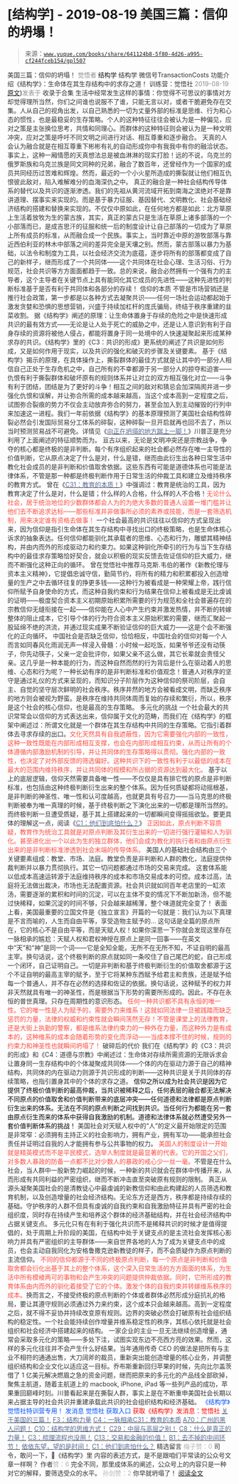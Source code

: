 # [结构学] - 2019-08-19 美国三篇：信仰的坍塌！

> 来源：[`www.yuque.com/books/share/641124b8-5f80-4d26-a995-cf244fceb154/gpl507`](https://www.yuque.com/books/share/641124b8-5f80-4d26-a995-cf244fceb154/gpl507)

<ne-p id="520f42f3293818f927861ebbd5b15da4_p_0" data-lake-id="520f42f3293818f927861ebbd5b15da4_p_0"><ne-text id="uc5c70337" style="color: rgb(51, 51, 51);">美国三篇：信仰的坍塌！</ne-text></ne-p> <ne-p id="80b8bc98fd72947de34485989347568c" data-lake-id="80b8bc98fd72947de34485989347568c"><ne-text id="u6914e67f" style="color: rgb(140, 140, 140);">觉悟者</ne-text> <ne-text id="u4a75984e" ne-fontsize="14">结构学</ne-text></ne-p> <ne-p id="55c81065b42a7a4d81b9a957cc9206c2" data-lake-id="55c81065b42a7a4d81b9a957cc9206c2"><ne-text id="ua4592c5f" ne-fontsize="14" ne-bold="true" style="color: rgb(51, 51, 51);">结构学</ne-text></ne-p> <ne-p id="8e44e094bac689752539d7d5fd008216" data-lake-id="8e44e094bac689752539d7d5fd008216"><ne-text id="ub5544095" ne-fontsize="14" style="color: rgb(51, 51, 51);">微信号</ne-text><ne-text id="u35e295a6" ne-fontsize="14" style="color: rgb(51, 51, 51);">TransactionCosts</ne-text></ne-p> <ne-p id="0c5cc08e314037d43175fd4826a39bed" data-lake-id="0c5cc08e314037d43175fd4826a39bed"><ne-text id="ub4a1e1ba" ne-fontsize="14" style="color: rgb(51, 51, 51);">功能介绍</ne-text><ne-text id="uf916bcc2" ne-fontsize="14" style="color: rgb(51, 51, 51);">《结构学》：生命体在其生存结构中的求存之道！ 训练营：觉悟社</ne-text></ne-p> <ne-p id="6276aaa0332e68b4b655b9df3f17030a" data-lake-id="6276aaa0332e68b4b655b9df3f17030a"><ne-text id="u3bc92e86" style="color: rgb(140, 140, 140);">2019-08-19</ne-text>[<ne-text id="u5cfaa7e2" ne-fontsize="14">原文</ne-text>](https://mp.weixin.qq.com/s?__biz=MzIzMDYwOTM0Mg==&mid=2247484086&idx=1&sn=84a690a2f2f277ffb97bd9ae9b8997b5&chksm=e8b19a67dfc61371cbaa58bdc4cf884dcb865ce62dc947cf1cf3e7653716339ff71d49c563bb#rd))<ne-text id="u7aa3d9a5" ne-fontsize="14" style="color: rgb(140, 140, 140);">发表于</ne-text></ne-p> <ne-p id="8f54c075ab2ef9dffa1e8f91c8e4f498" data-lake-id="8f54c075ab2ef9dffa1e8f91c8e4f498"><ne-text id="uf35e7abc" style="color: rgb(51, 51, 51);">收录于合集</ne-text></ne-p> <ne-p id="985c65d0808579a5ed04e7234bcbfa1e" data-lake-id="985c65d0808579a5ed04e7234bcbfa1e"><ne-text id="ue2f5109b" style="color: rgb(51, 51, 51);">生活中经常发生这样的事情：你觉得不可思议的事情对方却觉得理所当然，你们之间谁也说服不了谁，只能无言以对，或者干脆避免存在交集。人从自己的视角出发，以自己熟悉的一切为丈量外部的标准是思维、行为和心态的惯性，也是最稳妥的生存策略。个人的这种特征往往会被认为是一种偏见，应对之策是主张换位思考，共情和同理心。而群体的这种特征则会被认为是一种文明冲突，应对之策是呼吁不同文明之间进行对话、相互尊重和逐步融合。</ne-text></ne-p> <ne-p id="716117dc0270002329ff8391ebfa158e" data-lake-id="716117dc0270002329ff8391ebfa158e"><ne-text id="u48bb8a90" style="color: rgb(51, 51, 51);">天真的人会认为融合就是在相互尊重下彬彬有礼的自动形成你中有我我中有你的融洽状态。事实上，这种一厢情愿的天真想法总是被血淋淋的现实打脸！远的不说，乌克兰的俄罗斯族和乌克兰族是同文同种的兄弟，融合了数百年，还曾经作为一个国家的成员共同经历过苦难和辉煌。然而，最近的一个小火星所造成的撕裂就让他们相互仇恨彼此敌对，陷入难解难分的血海深仇之中。</ne-text></ne-p> <ne-p id="e956b289291aa650ee584b4ea2ac3aa7" data-lake-id="e956b289291aa650ee584b4ea2ac3aa7"><ne-text id="u6f565d07" style="color: rgb(51, 51, 51);">真正的融合是一种社会结构传导体系的替代以及共识的逐渐渗透。我们的先祖从黄河流域开拓到南海之滨绝对不是靠讲道理、摆事实来实现的。而是基于暴力征服、基因替代、文明教化、社会基础经济结构的搭建和替换来实现的。不仅仅中原如此，在任何地方都是如此：北方草原上生活着放牧为生的蒙古族，其实，真正的蒙古只是生活在草原上诸多部落的一个小部落而已，是成吉思汗的征服和统一后的制度设计让自己部落的一切成为了草原上所有成员的标准，从而融合成一个民族。事实上，当时靠近中原的游牧部落与靠近西伯利亚的林木中部落之间的差异完全是天壤之别。然而，蒙古部落以暴力为基础，以法令和制度为工具，以社会经济交流为底蕴，逐步将所有的部落都变成了自己的新样子，继而形成了一个共同体——这个共同体在社会心理、生活习俗、行为规范，社会共识等方方面面都趋于一致。</ne-text><ne-text id="u6028bc06" ne-bold="true" style="color: rgb(51, 51, 51);">总的来说，融合必然拥有一个强有力的主导者，这个主导者在关键节点上具有能同化其它成员的先进性——这种先进性的判断标准基于是否有利于共同体和各部分的存续！</ne-text></ne-p> <ne-p id="4e2e7616591616b3cabfb61341d9374f" data-lake-id="4e2e7616591616b3cabfb61341d9374f"><ne-text id="udb5a5fe0" ne-bold="true" style="color: rgb(51, 51, 51);">信仰的本质</ne-text></ne-p> <ne-p id="489bad17fb9097378e456a0af6d2b355" data-lake-id="489bad17fb9097378e456a0af6d2b355"><ne-text id="u2cf12a4c" ne-bold="true" style="color: rgb(51, 51, 51);">不管是市场营销还是推行社会政策，第一步都是以各种方式去凝聚共识——任何一场社会运动都起始于激发贪婪和恐惧的思想营销，兴盛于持续加杠杆的庞氏骗局，终结于秩序重建的韭菜收割。</ne-text></ne-p> <ne-p id="a9c6fb048f77478ea4153065175bbceb" data-lake-id="a9c6fb048f77478ea4153065175bbceb"><ne-text id="u23f9a039" ne-bold="true" style="color: rgb(51, 51, 51);">据《结构学》阐述的原理：让生命体置身于存续的危险之中是快速形成共识的最有效方式——无论是让人处于死亡的威胁之中，还是让人意识到有利于自身存续的资源将被他人侵占，都能将置身于同一处境中的人快速凝聚起来形成某种求存的共识。《结构学》里的《C3：共识的形成》更系统的阐述了共识是如何形成，又是如何作用于现实，以及共识的强化和破灭的步骤及关键要素。</ne-text></ne-p> <ne-p id="1220f3ba18d21e70c5ab3cb11ccbe039" data-lake-id="1220f3ba18d21e70c5ab3cb11ccbe039"><ne-text id="u0838674f" style="color: rgb(51, 51, 51);">基于《结构学》揭示的原理，在具体操作上，撕裂群体的最佳方式就是让其中的一部分人相信自己正处于生存危机之中，自己所有的不幸都源于另一部分人的掠夺和迫害——仇恨有利于撕裂群体和破坏原有的规则体系并让对立的双方相互强化对立——斗争有利于团结，团结是为了更好的斗争！相互之间的敌对和猜忌会加深隔阂并进一步强化仇恨和误解，并让弥合所需的成本越来越高，当这个成本高到一定程度之后，试图弥合裂痕的势力不仅会主动放弃弥合的努力，甚至会加入到主动摧毁的行列中来加速这一进程。我们一年前依据《结构学》的基本原理预测了美国社会结构性碎裂必然会引发国际贸易分工体系的碎裂，这种碎裂一旦开启就再也回不去了，所以当时预测贸易战不可避免。详情见《</ne-text>[<ne-text id="u15e892f7" style="color: rgb(87, 107, 149);">向正在坍塌的地方踹上一脚！</ne-text>](http://mp.weixin.qq.com/s?__biz=MzAxNDk1NjI2Mw==&mid=2247483789&idx=1&sn=5e44b7b524c3dc4bb7705f49ed0a44a3&chksm=9b8a2205acfdab139e4b1d44ef6702b09c9fbf79505340205d13fbdaa33207a997f54bee0e97&scene=21#wechat_redirect)<ne-text id="u08851465" style="color: rgb(51, 51, 51);">》川普正是充分利用了上面阐述的特征顺势而为。</ne-text></ne-p> <ne-p id="0c95fcd2edda9bf10ec2972e84a4f842" data-lake-id="0c95fcd2edda9bf10ec2972e84a4f842"><ne-text id="u8288bf6d" ne-bold="true" style="color: rgb(51, 51, 51);">亘古以来，无论是文明冲突还是宗教战争，争夺的核心都是终极的是非判断。每个有序组织起来的社会都必然存在唯一主导性的价值判断，它从原点决定了什么是对，什么是错，继而由此衍生出各种日常生活中教化社会成员的是非判断和价值取舍依据。这些东西有可能是道德体系也可能是法律体系，不管是那一种都是终极判断作用于日常生活的仲裁工具和建立及维持秩序的教育方式。</ne-text></ne-p> <ne-p id="7881f650bf23ba11e9120e0507b02d83" data-lake-id="7881f650bf23ba11e9120e0507b02d83"><ne-text id="u3537355f" style="color: rgb(51, 51, 51);">曾在《</ne-text>[<ne-text id="ua14233e5" style="color: rgb(87, 107, 149);">C31：教育的本质！</ne-text>](http://mp.weixin.qq.com/s?__biz=MzAxNDk1NjI2Mw==&mid=2247484645&idx=1&sn=0c19e963af345ec0d157348555f45482&chksm=9b8a276dacfdae7bb43eb0602bf7d9fdc827d0675a7350f893c5b3b43986de58782355a2065d&scene=21#wechat_redirect)<ne-text id="u0c7760d1" style="color: rgb(51, 51, 51);">》中强调过：</ne-text><ne-text id="ucaed1bab" ne-bold="true" style="color: rgb(51, 51, 51);">教育是统治的工具，因为教育决定了什么是对，什么是错；什么样的人合格，什么样的人不合格！</ne-text><ne-text id="u21e7459d" style="color: rgb(255, 76, 65);">无论什么社会，居于统治地位的少数群体都会人为的为绝大多数的普通人设置一堆门槛并让他们去不断追求达标——那些标准并非做事所必须的素养或技能，而是一套筛选机制，用来决定谁有资格去做事！</ne-text></ne-p> <ne-p id="9dd90fd0eb665da6ce73a1d8d410549d" data-lake-id="9dd90fd0eb665da6ce73a1d8d410549d"><ne-text id="u85053c73" ne-bold="true" style="color: rgb(51, 51, 51);">一个社会最高的共识往往以信仰的方式呈现出来，因为信仰是指引生命体在其生存结构中寻找出口的终极策略，也是生命体核心诉求的抽象表达。</ne-text><ne-text id="u3d580668" style="color: rgb(51, 51, 51);">任何信仰都能驯化其承载者的思维、心态和行为，雕塑其精神结构，并由内而外的形成驱动力和约束力。如果这种驯化所牵引的行为与当下生存结构中的最佳求存策略恰好契合，就会以积极的现实反馈去佐证信仰的巨大威力，继而不断强化这种正向的循环。</ne-text></ne-p> <ne-p id="0b7c3a0a2022df0dce4227292178da0e" data-lake-id="0b7c3a0a2022df0dce4227292178da0e"><ne-text id="u3ad2fcdb" style="color: rgb(51, 51, 51);">曾在觉悟社中推荐马克斯.韦伯的著作《新教伦理与资本主义精神》，它提倡忠诚守信，勤简节约，将所有的精力和积累都投入创造增量的生产之中去循环往复的挣更多钱——这种行为被看成是一种荣耀上帝，践行信仰所赋予自身使命的方式，而这种自我约束和行为结果在信仰上被看成是无比虔诚的证明——</ne-text><ne-text id="u1b347126" ne-bold="true" style="color: rgb(51, 51, 51);">极度契合资本主义初期原始积累所需要的行为规范和全社会普遍存在的宗教信仰无缝衔接在一起——信仰能在人心中产生约束并激发热情，并不断的转嫁整体的阻止成本，它引导个体的行为符合资本主义原始积累的需要，继而汇聚起一股延绵不绝的洪流，并通过现实成果不断验证信仰的巨大威力——这是个会不断强化的正向循环。</ne-text></ne-p> <ne-p id="ae22a151032aacf45583086a533373da" data-lake-id="ae22a151032aacf45583086a533373da"><ne-text id="u2e3b80cb" style="color: rgb(51, 51, 51);">中国社会是否缺乏信仰，恰恰相反，中国社会的信仰对每一个人而言如同春风化雨润无声一样浸入骨髓：小时候一起吃饭，如果爷爷还没有动筷子，你先动筷子，父亲一定会批评你，如果父亲不这么做，其它长辈就会责怪父亲。这几乎是一种本能的行为，而这种自然而然的行为背后是什么在驱动着人的思维、心态和行为呢？一种长幼有序的是非判断标准和价值观念！普通人对秩序的坚守是通过礼仪的方式来呈现的，而知识分子阶层作为这种信仰的祭司阶层，会自主、自觉的坚守层次鲜明的社会秩序。</ne-text><ne-text id="u2abf3075" ne-bold="true" style="color: rgb(51, 51, 51);">秩序井然的地方会被看成文明，而缺乏秩序的地方则会被视为野蛮。是秩序在维持共同体周而复始的存续和繁衍，所以，秩序是这个社会的核心信仰，也是最高的生存策略。</ne-text></ne-p> <ne-p id="84cf8287c80e7e5f2be48b9858a87c5d" data-lake-id="84cf8287c80e7e5f2be48b9858a87c5d"><ne-text id="u43052556" ne-bold="true" style="color: rgb(51, 51, 51);">多元化的挑战</ne-text></ne-p> <ne-p id="470e65207cba2937046f0ac4d85a3f0c" data-lake-id="470e65207cba2937046f0ac4d85a3f0c"><ne-text id="u5cc3e7c2" ne-bold="true" style="color: rgb(51, 51, 51);">一个社会最大的共识常常会以信仰的方式表达出来，信仰属于文化的范畴，而我们在《结构学》的框架中阐述过：所谓文化就是一个群体在其生存结构中共同的生存策略。它指引着群体去寻求存续的出口。</ne-text><ne-text id="ucafad18b" style="color: rgb(255, 76, 65);">文化天然具有自我遮蔽性，因为它需要强化内部的一致性，这种一致性既能在内部形成相互支撑，也会在内部形成相互约束，从而让所有的个体遵循内部激励机制的引导，并让共同体的生存策略得以贯彻。强化内部的一致性，也决定了对外部反馈的筛选偏好。这种共识下的一致性有利于以最低的成本在最大的范围内维持秩序，并让共同体的规模和所占据的资源达到最大化。</ne-text></ne-p> <ne-p id="0fa476a2edc4e7786a05ff68a1158911" data-lake-id="0fa476a2edc4e7786a05ff68a1158911"><ne-text id="uf2b8f337" style="color: rgb(51, 51, 51);">基于以上的底层逻辑，信仰天然需要具备唯一性——不仅仅是具有排它性的原点是非判断标准，也包括由这种终极判断衍生出来的整个体系。因为任何质疑都将动摇根基，是非判断的神圣性、唯一性和认可度越高，也就更具有号召力——当马克思的终极判断被奉为唯一真理的时候，基于终极判断之下演化出来的一切都是理所当然的。而终极判断一旦遭受质疑，基于其上搭建起来的一切都瞬间变得摇摇欲坠。要更具体的理解这一点，阅读《</ne-text>[<ne-text id="uacf29bc8" style="color: rgb(87, 107, 149);">C1：他们到底怕什么？</ne-text>](http://mp.weixin.qq.com/s?__biz=MzAxNDk1NjI2Mw==&mid=2247483898&idx=1&sn=1b0a50386e9e89d2750dec717236f0aa&chksm=9b8a2272acfdab64235b35ee5e91b8cac6172144207251636e1345fc570aa1601f59eff7f442&scene=21#wechat_redirect)<ne-text id="uc10e7481" style="color: rgb(51, 51, 51);">》</ne-text></ne-p> <ne-p id="19d537d63daea78425ec7122ede98ed5" data-lake-id="19d537d63daea78425ec7122ede98ed5"><ne-text id="u247fd16e" style="color: rgb(255, 76, 65);">正因如此，原点判断不容质疑，教育作为统治工具就是对原点判断及其衍生出来的一切进行强行灌输和人为驯化。甚至进化出一个以此为生的独立群体，他们会成为教化的执行者和由原点衍生出来的是非判断标准渗透到社会末端的传导体系。</ne-text></ne-p> <ne-p id="3a78bfdc1a778aa0ffe4b4bb643a07d1" data-lake-id="3a78bfdc1a778aa0ffe4b4bb643a07d1"><ne-text id="uaf605967" style="color: rgb(51, 51, 51);">美国人的基础社会结构由三个关键要素组成：教堂、市场、法庭。教堂负责是非判断和人群的教化，法庭提供仲裁判断并以暴力贯彻执行。其它一切问题都通过市场的交易来完成。</ne-text></ne-p> <ne-p id="40383557e61e2718bc23eab6973df61a" data-lake-id="40383557e61e2718bc23eab6973df61a"><ne-text id="uc879e0f1" style="color: rgb(51, 51, 51);">这套体系能以低成本高速运转源于法庭维持秩序的成本和市场交易成本的可控。成本过高，法庭将无法做出裁决，市场也无法配置资源。社会共识就如同百年老店里的一缸浓汤，需要逐渐的累积和时间的沉淀，可以在主体不变的情况下不断加新汤，但不能过快稀释，如果沉淀的时间不够，只会越来越稀薄，整个味道就完全变了！</ne-text></ne-p> <ne-p id="14e1f8d43877faa048f3a4c38857067d" data-lake-id="14e1f8d43877faa048f3a4c38857067d"><ne-text id="u8ac46a05" style="color: rgb(51, 51, 51);">表面上看，美国最重要的立国文件是《独立宣言》开篇的一句就是：我们认为以下真理是不言而喻的，人生而自由平等，享受造物主赋予的… 这句话是全篇的原点所在，它的核心不是自由平等，而是天赋人权！如果你深思一下你就会发现这里存在一脉相承的尴尬：天赋人权和君权神授在原点上是同一回事——在英文中“天”和“神”是同一个词——它是全知全能，无所不在无所不知，不证自明的最高主宰。换句话说，这个终极判断的原点就如同一条咬住了自己尾巴的蛇，自己形成一个闭环，自己证明自己。一切是非判断和基于终极判断衍生的价值取舍都源于这个不证自明的最高主宰的赋予，至于它将某种东西赋予给君主和贵族，还是赋予给每一个普通人，并不存在必然的选择和佐证的依据。换句话说，</ne-text><ne-text id="ua2034c13" ne-bold="true" style="color: rgb(51, 51, 51);">这种赋予的权力并非天然就具有唯一的神圣性，而是根据当下形势的需要所形成的。因此，不存在永恒的普世真理。只存在周期性的意识形态。</ne-text></ne-p> <ne-p id="905dede34dcd2010d16a10ee89e6a6ef" data-lake-id="905dede34dcd2010d16a10ee89e6a6ef"><ne-text id="u6b32fd72" style="color: rgb(255, 76, 65);">任何一种共识都不具有永恒的唯一性。它的唯一性是人为赋予的，需要外力来维系！这就如同法律一旦被践踏而缺乏惩罚的力量，法律的权威和约束性就会瞬间荡然无存！不管是课堂上的法律教育，还是大街上执勤的警察，都是维系法律约束力的一种外在力量，而这种外力是有成本的，这种维系的成本会随着形势的变化而浮动——当成本撑不住的时候，规则的约束力和神圣性也就瞬间坍塌了！</ne-text></ne-p> <ne-p id="50c454d34bccceb8dec7262f9e718b32" data-lake-id="50c454d34bccceb8dec7262f9e718b32"><ne-text id="u526a2518" ne-bold="true" style="color: rgb(51, 51, 51);">破碎后的代价</ne-text></ne-p> <ne-p id="8f59e8c2c5d1c7860722ca8e98b9a02d" data-lake-id="8f59e8c2c5d1c7860722ca8e98b9a02d"><ne-text id="u68202beb" style="color: rgb(51, 51, 51);">我们在《结构学》的《</ne-text><ne-text id="u0cd8e0f0" ne-bold="true" style="color: rgb(51, 51, 51);">C3：共识的形成</ne-text><ne-text id="u1e193831" style="color: rgb(51, 51, 51);">》和《</ne-text><ne-text id="u039e852d" ne-bold="true" style="color: rgb(51, 51, 51);">C4：道德与宗教</ne-text><ne-text id="ucd1a90d1" style="color: rgb(51, 51, 51);">》中阐述过：生命体对存续所需资源的无限诉求会让置身同一生存结构中的个体凝聚成共同体——个体的内在驱动力源于自己的精神结构，共同体的内在驱动力则源于共识形成的判断——这种共识是关于共同体的存续策略，也指引置身其中的个体的求存之道。</ne-text></ne-p> <ne-p id="34aa07e7cfa48ed2c7ade3de49464315" data-lake-id="34aa07e7cfa48ed2c7ade3de49464315"><ne-text id="uc9e983e3" style="color: rgb(0, 0, 0);">信仰之所以成为社会共识是因为它提供了终极价值判断的最高仲裁，当共识被稀释之后，任何表层的融合都无法解决不同原点的价值取舍和价值判断带来的底层冲突——任何道德和法律都是原点判断衍生出来的体系。无法在不同的原点判断之间找到共识。当任何行为都能在另一套由原点衍生而来的体系中获得自我激励的机制。道德和法律体系就必然遭受另外一套价值判断体系的挑战！</ne-text></ne-p> <ne-p id="04f47e1fdb62c9e2acdf670c44976807" data-lake-id="04f47e1fdb62c9e2acdf670c44976807"><ne-text id="ub139cca0" style="color: rgb(51, 51, 51);">美国社会对天赋人权中的“人”的定义最开始限定的范围是非常窄：必须拥有主持正义的社会影响力，拥有产业，拥有军功——能承担社会责任并证明过自我的人才能拥有参与公共事物的权力。</ne-text></ne-p> <ne-p id="f7713fa902c3ba29103fffe2aa922032" data-lake-id="f7713fa902c3ba29103fffe2aa922032"><ne-text id="uecc3ce64" style="color: rgb(255, 76, 65);">美国人的制度设计一开始就是精英模式而不是平民模式，选举人制度就是最显著的代表。它的开国之父们，对多数人暴政的防备一点都不比对少数人的暴政的戒心少一丝一毫。</ne-text><ne-text id="ubbd94eeb" ne-bold="true" style="color: rgb(51, 51, 51);">不管是在什么社会，当人群中一股新势力崛起的时候，一种新的共识就会在群体中传播开来，从而形成有共同利益的严密组织，继而不断冲击直至突破原有规则的限制。</ne-text></ne-p> <ne-p id="ef3ea1f19d80727bcf4a258ac5419c31" data-lake-id="ef3ea1f19d80727bcf4a258ac5419c31"><ne-text id="u483332ae" ne-bold="true" style="color: rgb(51, 51, 51);">真正从源头凝聚美国社会的是清教徒心中最虔诚的新教信仰和由此构建起的人员筛选和教育机制，以及创造增量的社会经济结构。</ne-text><ne-text id="u4f104e3c" style="color: rgb(51, 51, 51);">无论东方还是西方，秩序都是持续存续的基础。守护秩序的人群不但具有虔诚的自我约束和自我激励特征并具有严密的社会组织度，同时存在持续产生和培养这个群体的经济基础结构，并在社会经济结构中占据关键支点。</ne-text></ne-p> <ne-p id="116a707a4445ab09e79007d85405c60e" data-lake-id="116a707a4445ab09e79007d85405c60e"><ne-text id="ubd761119" ne-bold="true" style="color: rgb(51, 51, 51);">多元化只有在有利于强化共识而不是稀释共识的时候才是值得提倡的，处于周期上升阶段的美国，在结构中处于关键支点的是主流社会发挥核心影响力并具有严密组织的主导群体——来自世界各地的人为了成为关键支点中的成员，也会主动自我同化为安格鲁撒克逊新教徒的样子，而不会质疑作为原点判断的主流信仰。</ne-text></ne-p> <ne-p id="ac25e246ae4a5dfcb1f30a04c110cf7c" data-lake-id="ac25e246ae4a5dfcb1f30a04c110cf7c"><ne-text id="u9a39780d" style="color: rgb(255, 76, 65);">不同的信仰都源于不同的终极原点判断，每一个原点是非判断和价值取舍都会衍化出基于其上的整个体系，这个深入日常生活的方方面面的体系，为生活中所有模棱两可的事物和会产生冲突的问题提供仲裁依据。同时，它所形成的教育体系由内而外的驯化着接受了它的个体。激发个体的自我约束并转嫁维系秩序的成本。</ne-text><ne-text id="uc3ce1cef" style="color: rgb(51, 51, 51);">换而言之，不接受终极的原点判断的个体或者群体必然形成分庭抗礼的格局，要让其遵守规则必须通过外力来约束，这个成本只会越来越高。高到一定程度之后，就不得不妥协并持续改变原有规则。边界的突破必然会打破原有社会组织结构的稳定性</ne-text><ne-text id="ue95cc142" ne-bold="true" style="color: rgb(51, 51, 51);">。一个社会能持续创作增量并维系稳定性的秩序，其核心依托就是社会组织和社会经济中搭建起来的结构。</ne-text></ne-p> <ne-p id="0c6f9bd0ab6c58d87d43c79b90a978b0" data-lake-id="0c6f9bd0ab6c58d87d43c79b90a978b0"><ne-text id="u9786cbcd" style="color: rgb(51, 51, 51);">一家企业的主业一旦无法继续创造增量，通常会采取多元化的策略——多处下注，试图实现东边不亮西方亮的效果。然而，这样的多元化往往并不会产生什么好结果。当年通用传奇 CEO 的做法是把所有与主业不相符的通通出售，大刀阔斧的裁员，重新突出能创造增量的核心业务，并调整组织结构和企业文化以适应这一目标。乔布斯重新回归苹果的时候，先向比尔盖茨借了 1 亿美元解决燃眉之急的资金问题，继而把原来的多元化的产品线全部砍掉，聚焦主航道，随着主航道上的 macbook, iPhone, iPad 等一些列产品的成功，苹果重回巅峰时刻。川普看起来是在撕裂人群，事实上是在不断重申美国社会长期以来占据主导的社会共识并重建承载此共识的社会组织结构和经济基础。</ne-text></ne-p> <ne-p id="8c93598e2a59b4e22324e7721b5066bb" data-lake-id="8c93598e2a59b4e22324e7721b5066bb" ne-alignment="center"><ne-text id="ua84b2bf5" ne-fontsize="13" style="color: rgb(0, 82, 255);">《结构学》觉悟社特训营专用！</ne-text></ne-p> <ne-p id="ef54056e3a2930c3258b74779d3ac508" data-lake-id="ef54056e3a2930c3258b74779d3ac508" ne-alignment="center"><ne-text id="u029af735" ne-fontsize="13" style="color: rgb(0, 82, 255);">发消息 觉悟社 获取入口</ne-text></ne-p> <ne-p id="62ca9b1bfab898cfd11d2f18803adb6e" data-lake-id="62ca9b1bfab898cfd11d2f18803adb6e" ne-alignment="center"><ne-text id="u68b0a9df" style="color: rgb(255, 0, 0);">获取《结构学》发消息</ne-text><ne-text id="ue9badfac" ne-bold="true" style="color: rgb(255, 0, 0);">：觉悟社</ne-text></ne-p>  <ne-p id="11fe713984a34cfb6b160c845013d0db" data-lake-id="11fe713984a34cfb6b160c845013d0db" ne-alignment="center"><ne-card data-card-name="image" data-card-type="inline" id="Ppiu3" data-event-boundary="card" style="color: rgb(51, 51, 51);"><ne-p id="34a7f973110b7978fd0c0502c786df69" data-lake-id="34a7f973110b7978fd0c0502c786df69" ne-alignment="left">[<ne-text id="ua7d47122" style="color: rgb(87, 107, 149);">关于美国的三篇！</ne-text>](http://mp.weixin.qq.com/s?__biz=MzIzMDYwOTM0Mg==&mid=2247484082&idx=1&sn=7f0efdc740505aeff41af3593c2c07d2&chksm=e8b19a63dfc613757721204eef321ddcad7ddc01dfc2076db117c37c0b37d75438f2e405c830&scene=21#wechat_redirect)</ne-p> <ne-p id="e3765755d9473a332802334f6b978a4a" data-lake-id="e3765755d9473a332802334f6b978a4a" ne-alignment="left">[<ne-text id="uc555ec7b" style="color: rgb(87, 107, 149);">F3：结构力量</ne-text>](http://mp.weixin.qq.com/s?__biz=MzIzMDYwOTM0Mg==&mid=2247483942&idx=1&sn=53a6cd726a0ea5e93ef015690fa25d3b&chksm=e8b19af7dfc613e1f5509b8cebb677a6aa963a98b47438c54e89a8979374e794372cb1f0fe84&scene=21#wechat_redirect)</ne-p> <ne-p id="eccd4f1add727c37336c57b941f6e39a" data-lake-id="eccd4f1add727c37336c57b941f6e39a" ne-alignment="left">[<ne-text id="u7001ac17" style="color: rgb(87, 107, 149);">C4：一脉相承</ne-text>](http://mp.weixin.qq.com/s?__biz=MzIzMDYwOTM0Mg==&mid=2247483817&idx=1&sn=148231160af839d229a08a0615554624&chksm=e8b19978dfc6106e2404be564219be3cda1fac1eff3cabbc478865ef43edd2fa3d7cefd7197a&scene=21#wechat_redirect)</ne-p><ne-p id="a2cf998b5b930928128b0e95f17475e5" data-lake-id="a2cf998b5b930928128b0e95f17475e5" ne-alignment="left">[<ne-text id="u91e82516" style="color: rgb(87, 107, 149);">C31：教育的本质</ne-text>](http://mp.weixin.qq.com/s?__biz=MzIzMDYwOTM0Mg==&mid=2247484065&idx=1&sn=5712ab8593e2fe3f2194198772df9f53&chksm=e8b19a70dfc61366ea328bb0307ef7528f0491621384336a88396a15d0561d8c896a476818e5&scene=21#wechat_redirect)</ne-p> <ne-p id="0fad600dc9ac1b2ed3763be2978cc585" data-lake-id="0fad600dc9ac1b2ed3763be2978cc585" ne-alignment="left">[<ne-text id="ua53877a9" style="color: rgb(87, 107, 149);">A70：广州的黑人问题！</ne-text>](http://mp.weixin.qq.com/s?__biz=MzIzMDYwOTM0Mg==&mid=2247484073&idx=1&sn=3ffde794629bfd65117e0f4f589cc7fe&chksm=e8b19a78dfc6136e940b88d2e15d6e62b5fd657d5daa5182e9cdc73255788b995629b0c192f6&scene=21#wechat_redirect)</ne-p> <ne-p id="94ea6e6b28c4e6e82f08d61bb0c0e01f" data-lake-id="94ea6e6b28c4e6e82f08d61bb0c0e01f" ne-alignment="left">[<ne-text id="u60628a73" style="color: rgb(87, 107, 149);">C10：结构学的思维方式！</ne-text>](http://mp.weixin.qq.com/s?__biz=MzIzMDYwOTM0Mg==&mid=2247484038&idx=1&sn=b4c75b6e0c6b063ea101552cff62c4e1&chksm=e8b19a57dfc6134135c6a9410249f5ce263b10a27765a2ee840d1af9edbac7ccc019de42346c&scene=21#wechat_redirect)</ne-p> <ne-p id="1bc8895c66f37d60157be45c93260c05" data-lake-id="1bc8895c66f37d60157be45c93260c05" ne-alignment="left">[<ne-text id="u989197f4" style="color: rgb(87, 107, 149);">C29：中层与高层之别！</ne-text>](http://mp.weixin.qq.com/s?__biz=MzIzMDYwOTM0Mg==&mid=2247484061&idx=1&sn=6b5effaceec4ccea129b0b2c0ff9eb94&chksm=e8b19a4cdfc6135a82d4a79c2245a8efb5cea97135ffeef76afcdb0f1d23fc37408270b77ac3&scene=21#wechat_redirect)</ne-p> <ne-p id="b8a5538f6245e0fbb66ff2a690052072" data-lake-id="b8a5538f6245e0fbb66ff2a690052072" ne-alignment="left">[<ne-text id="ub0ebec4e" style="color: rgb(87, 107, 149);">C8：什么是真正的力量！</ne-text>](http://mp.weixin.qq.com/s?__biz=MzIzMDYwOTM0Mg==&mid=2247483956&idx=1&sn=ccfa41292bc8b3a7d6c9b16106d38381&chksm=e8b19ae5dfc613f3c10d19d1f54ba5b829b60095e2d5d0c92f73406030ecbedb86e051440415&scene=21#wechat_redirect)</ne-p> <ne-p id="e03067cc63c0f631cce56cc66a542f4f" data-lake-id="e03067cc63c0f631cce56cc66a542f4f" ne-alignment="left">[<ne-text id="ud6ddb1ae" style="color: rgb(87, 107, 149);">C3：梳理流程也没用！</ne-text>](http://mp.weixin.qq.com/s?__biz=MzIzMDYwOTM0Mg==&mid=2247483907&idx=1&sn=ed20e6b2879cf0ab566b38d154624dd2&chksm=e8b19ad2dfc613c433f3acc307ce234a8550183c9b3a6629fda352b8178519c9f6b4e7ea8ff2&scene=21#wechat_redirect)</ne-p> <ne-p id="6454595613ea8ddc6170f970dd7cb942" data-lake-id="6454595613ea8ddc6170f970dd7cb942" ne-alignment="left">[<ne-text id="uc8a3e0f9" style="color: rgb(87, 107, 149);">C13：交易和金融的价值！</ne-text>](http://mp.weixin.qq.com/s?__biz=MzIzMDYwOTM0Mg==&mid=2247483930&idx=1&sn=ae65c47055e5a1bf799a5313d32053d3&chksm=e8b19acbdfc613ddcbff8490bf7d7ff6c7afbd985bbf3d6ef051e8f397e179061dc7edbe5fc1&scene=21#wechat_redirect)</ne-p> <ne-p id="e5837d8dca2bf167108d566e1802c337" data-lake-id="e5837d8dca2bf167108d566e1802c337" ne-alignment="left">[<ne-text id="u10615518" style="color: rgb(87, 107, 149);">B1：去不掉的中间环节！</ne-text>](http://mp.weixin.qq.com/s?__biz=MzIzMDYwOTM0Mg==&mid=2247483903&idx=1&sn=e8a21cb816d6a27d869f81463805a208&chksm=e8b1992edfc610380f54d91f9acc9844820c77ce8a5bcedb4f36372c406647f45fd2514a6a77&scene=21#wechat_redirect)</ne-p> <ne-p id="c421a1eb451aec56d30588c920fb2883" data-lake-id="c421a1eb451aec56d30588c920fb2883" ne-alignment="left">[<ne-text id="ue3f31b2b" style="color: rgb(87, 107, 149);">依依东望，望的是时间！</ne-text>](http://mp.weixin.qq.com/s?__biz=MzIzMDYwOTM0Mg==&mid=2247483860&idx=1&sn=b5b01ae82ff764ce2806251e3f2a809f&chksm=e8b19905dfc61013607735eb7782299c9a4d7a39a8b15a7b46182ef20eda3ffe9f6ed6337e1f&scene=21#wechat_redirect)</ne-p> <ne-p id="dc7285df5b2a7a1b30d52e83d68afb10" data-lake-id="dc7285df5b2a7a1b30d52e83d68afb10" ne-alignment="left">[<ne-text id="u96770ac9" style="color: rgb(87, 107, 149);">C1：他们到底怕什么？</ne-text>](http://mp.weixin.qq.com/s?__biz=MzIzMDYwOTM0Mg==&mid=2247483830&idx=1&sn=b49870ee1ebbd5397ad409346c93b630&chksm=e8b19967dfc61071fc4a913312b8e255008adb24a32c745465d3da59e45465a9fdc0aa36bd8e&scene=21#wechat_redirect)</ne-p> <ne-h3 id="LqU2D" data-lake-id="LqU2D"><ne-heading-ext><ne-heading-anchor></ne-heading-anchor><ne-heading-fold></ne-heading-fold></ne-heading-ext><ne-heading-content><ne-text id="u939354f9" ne-fontsize="16" style="color: rgb(51, 51, 51);">精选留言</ne-text></ne-heading-content></ne-h3>  <ne-p id="e8cca2d86bbcb943bdb1749cfd59cceb" data-lake-id="e8cca2d86bbcb943bdb1749cfd59cceb"><ne-card data-card-name="image" data-card-type="inline" id="n3lMI" data-event-boundary="card" style="color: rgb(51, 51, 51);"><ne-p id="fd73b0dfe122a00889cf2b42a8b0781d" data-lake-id="fd73b0dfe122a00889cf2b42a8b0781d"><ne-text id="u33ae4302" style="color: rgb(179, 179, 179);">梅子赞：0</ne-text></ne-p> <ne-p id="22b5544861670281ce9bd8fb7cacb6af" data-lake-id="22b5544861670281ce9bd8fb7cacb6af"><ne-text id="u7ac08174" style="color: rgb(51, 51, 51);">司令，敢问一下，📖《结构学》里 内容的表述方式，是不是跟咱们平常读的公众号文章一样啊？</ne-text></ne-p> <ne-p id="f191f8038029a89c800461901ede7e7c" data-lake-id="f191f8038029a89c800461901ede7e7c"><ne-text id="ubc4de96e" style="color: rgb(51, 51, 51);">作者</ne-text><ne-text id="ubbd3becf" style="color: rgb(179, 179, 179);">赞：6</ne-text></ne-p> <ne-p id="9a6303e0c76beebd6f332090ba94a228" data-lake-id="9a6303e0c76beebd6f332090ba94a228"><ne-text id="ub1733795" style="color: rgb(51, 51, 51);">完全不同，那里成体系的阐述，公众号上的内容只是一种对它的解释，要筛选受众的水平。</ne-text></ne-p>  <ne-p id="bd6f01532873b430fc8f6c0be9b46bfd" data-lake-id="bd6f01532873b430fc8f6c0be9b46bfd"><ne-card data-card-name="image" data-card-type="inline" id="NTnDT" data-event-boundary="card" style="color: rgb(51, 51, 51);"><ne-p id="b1caf897457c1685d728979142e06c84" data-lake-id="b1caf897457c1685d728979142e06c84"><ne-text id="u36580f80" style="color: rgb(179, 179, 179);">孙剑赞：2</ne-text></ne-p> <ne-p id="a240976e8d10085ff78911a2ca215bcc" data-lake-id="a240976e8d10085ff78911a2ca215bcc"><ne-text id="ud4956c0a" style="color: rgb(51, 51, 51);">你早就坍塌了！</ne-text></ne-p> <ne-p id="e5bc5dcf3605fcbd867f5624849db147" data-lake-id="e5bc5dcf3605fcbd867f5624849db147">[<ne-text id="u17ccae69">阅读全文</ne-text>](https://t.zsxq.com/uny37yv)</ne-p></ne-card></ne-p></ne-card></ne-p></ne-card></ne-p>